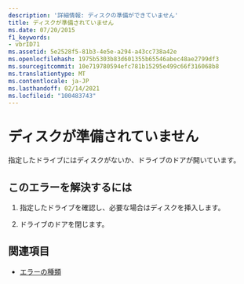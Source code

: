 ```yaml
---
description: '詳細情報: ディスクの準備ができていません'
title: ディスクが準備されていません
ms.date: 07/20/2015
f1_keywords:
- vbrID71
ms.assetid: 5e2528f5-81b3-4e5e-a294-a43cc738a42e
ms.openlocfilehash: 1975b5303b83d601355b65546abec48ae2799df3
ms.sourcegitcommit: 10e719780594efc781b15295e499c66f316068b8
ms.translationtype: MT
ms.contentlocale: ja-JP
ms.lasthandoff: 02/14/2021
ms.locfileid: "100483743"
---
```

# <a name="disk-not-ready"></a>ディスクが準備されていません

指定したドライブにはディスクがないか、ドライブのドアが開いています。  
  
## <a name="to-correct-this-error"></a>このエラーを解決するには  
  
1. 指定したドライブを確認し、必要な場合はディスクを挿入します。  
  
2. ドライブのドアを閉じます。  
  
## <a name="see-also"></a>関連項目

- [エラーの種類](../programming-guide/language-features/error-types.md)
